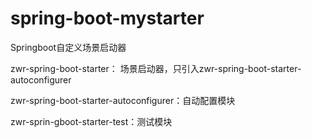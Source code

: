 # spring-boot-mystarter
Springboot自定义场景启动器

zwr-spring-boot-starter： 场景启动器，只引入zwr-spring-boot-starter-autoconfigurer

zwr-spring-boot-starter-autoconfigurer：自动配置模块

zwr-sprin-gboot-starter-test：测试模块
